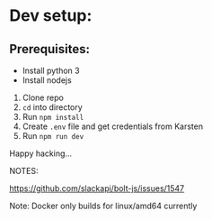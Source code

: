 # Dev setup:

## Prerequisites:
- Install python 3
- Install nodejs

1. Clone repo
2. `cd` into directory
3. Run `npm install`
4. Create `.env` file and get credentials from Karsten
5. Run `npm run dev`

Happy hacking...



NOTES: 

https://github.com/slackapi/bolt-js/issues/1547

Note: Docker only builds for linux/amd64 currently
